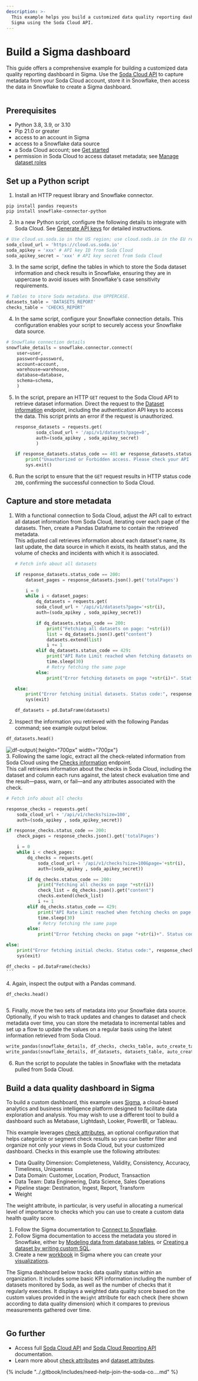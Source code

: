 ```yaml
---
description: >-
  This example helps you build a customized data quality reporting dashboard in
  Sigma using the Soda Cloud API.
---
```


# Build a Sigma dashboard

This guide offers a comprehensive example for building a customized data quality reporting dashboard in Sigma. Use the [Soda Cloud API](broken-reference) to capture metadata from your Soda Cloud account, store it in Snowflake, then access the data in Snowflake to create a Sigma dashboard.

<figure><img src="../.gitbook/assets/build-sigma.png" alt=""><figcaption></figcaption></figure>

## Prerequisites

* Python 3.8, 3.9, or 3.10
* Pip 21.0 or greater
* access to an account in Sigma
* access to a Snowflake data source
* a Soda Cloud account; see [Get started](../quick-start-sip/managed-agent.md#create-a-soda-cloud-account)
* permission in Soda Cloud to access dataset metadata; see [Manage dataset roles](../collaborate/roles-dataset.md)

## Set up a Python script

1. Install an HTTP request library and Snowflake connector.

```shell
pip install pandas requests
pip install snowflake-connector-python
```

2. In a new Python script, configure the following details to integrate with Soda Cloud. See [Generate API keys](api-keys.md) for detailed instructions.

```python
# Use cloud.us.soda.io in the US region; use cloud.soda.io in the EU region
soda_cloud_url = 'https://cloud.us.soda.io'  
soda_apikey = 'xxx' # API key ID from Soda Cloud
soda_apikey_secret = 'xxx' # API key secret from Soda Cloud
```

3. In the same script, define the tables in which to store the Soda dataset information and check results in Snowflake, ensuring they are in uppercase to avoid issues with Snowflake's case sensitivity requirements.

```python
# Tables to store Soda metadata. Use UPPERCASE.
datasets_table = 'DATASETS_REPORT'
checks_table = 'CHECKS_REPORT'
```

4. In the same script, configure your Snowflake connection details. This configuration enables your script to securely access your Snowflake data source.

```python
# Snowflake connection details
snowflake_details = snowflake.connector.connect(
    user=user,
    password=password,
    account=account,
    warehouse=warehouse,
    database=database,
    schema=schema,
    )
```

5.  In the script, prepare an HTTP `GET` request to the Soda Cloud API to retrieve dataset information. Direct the request to the [Dataset information](broken-reference) endpoint, including the authentication API keys to access the data. This script prints an error if the request is unauthorized.

    ```python
    response_datasets = requests.get(
            soda_cloud_url + '/api/v1/datasets?page=0', 
            auth=(soda_apikey , soda_apikey_secret)
            )

    if response_datasets.status_code == 401 or response_datasets.status_code == 403:
        print("Unauthorized or Forbidden access. Please check your API keys and/or permissions in Soda.")
        sys.exit()
    ```
6. Run the script to ensure that the `GET` request results in HTTP status code `200`, confirming the successful connection to Soda Cloud.

## Capture and store metadata

1.  With a functional connection to Soda Cloud, adjust the API call to extract all dataset information from Soda Cloud, iterating over each page of the datasets. Then, create a Pandas Dataframe to contain the retrieved metadata.\
    This adjusted call retrieves information about each dataset's name, its last update, the data source in which it exists, its health status, and the volume of checks and incidents with which it is associated.

    ```python
    # Fetch info about all datasets

    if response_datasets.status_code == 200:
        dataset_pages = response_datasets.json().get('totalPages')

        i = 0
        while i < dataset_pages:
            dq_datasets = requests.get(
            soda_cloud_url + '/api/v1/datasets?page='+str(i), 
            auth=(soda_apikey , soda_apikey_secret))

            if dq_datasets.status_code == 200:
                print("Fetching all datasets on page: "+str(i))
                list = dq_datasets.json().get("content")
                datasets.extend(list)
                i += 1
            elif dq_datasets.status_code == 429:
                print("API Rate Limit reached when fetching datasets on page: " +str(i)+ ". Pausing for 30 seconds.")
                time.sleep(30)
                # Retry fetching the same page
            else:
                print("Error fetching datasets on page "+str(i)+". Status code:", dq_datasets.status_code)

    else:
        print("Error fetching initial datasets. Status code:", response_datasets.status_code)
        sys(exit)

    df_datasets = pd.DataFrame(datasets)
    ```
2. Inspect the information you retrieved with the following Pandas command; see example output below.

```python
df_datasets.head()
```

![df-output](../.gitbook/assets/df-output.png){:height="700px" width="700px"}\
3\. Following the same logic, extract all the check-related information from Soda Cloud using the [Checks information](https://docs.soda.io/api-docs/public-cloud-api-v1.html#/operations/GET/api/v1/checks) endpoint.\
This call retrieves information about the checks in Soda Cloud, including the dataset and column each runs against, the latest check evaluation time and the result—pass, warn, or fail—and any attributes associated with the check.

````python
# Fetch info about all checks

response_checks = requests.get(
    soda_cloud_url + '/api/v1/checks?size=100', 
    auth=(soda_apikey , soda_apikey_secret))

if response_checks.status_code == 200:
    check_pages = response_checks.json().get('totalPages')

    i = 0
    while i < check_pages:
        dq_checks = requests.get(
            soda_cloud_url + '/api/v1/checks?size=100&page='+str(i), 
            auth=(soda_apikey , soda_apikey_secret))

        if dq_checks.status_code == 200:
            print("Fetching all checks on page "+str(i))
            check_list = dq_checks.json().get("content")
            checks.extend(check_list)
            i += 1 
        elif dq_checks.status_code == 429:
            print("API Rate Limit reached when fetching checks on page: " +str(i)+ ". Pausing for 30 seconds.")
            time.sleep(30)
            # Retry fetching the same page
        else:
            print("Error fetching checks on page "+str(i)+". Status code:", dq_checks.status_code)

else:
    print("Error fetching initial checks. Status code:", response_checks.status_code)
    sys(exit)

df_checks = pd.DataFrame(checks)
```
````

4\. Again, inspect the output with a Pandas command.

```python
df_checks.head()
```

<figure><img src="../.gitbook/assets/df-checks-output.png" alt=""><figcaption></figcaption></figure>

5\. Finally, move the two sets of metadata into your Snowflake data source. Optionally, if you wish to track updates and changes to dataset and check metadata over time, you can store the metadata to incremental tables and set up a flow to update the values on a regular basis using the latest information retrieved from Soda Cloud.

```python
write_pandas(snowflake_details, df_checks, checks_table, auto_create_table=True)
write_pandas(snowflake_details, df_datasets, datasets_table, auto_create_table=True)
```

6. Run the script to populate the tables in Snowflake with the metadata pulled from Soda Cloud.

## Build a data quality dashboard in Sigma

To build a custom dashboard, this example uses [Sigma](https://www.sigmacomputing.com/product/dashboards), a cloud-based analytics and business intelligence platform designed to facilitate data exploration and analysis. You may wish to use a different tool to build a dashboard such as Metabase, Lightdash, Looker, PowerBI, or Tableau.

This example leverages [check attributes](../collaborate/check-attributes.md), an optional configuration that helps categorize or segment check results so you can better filter and organize not only your views in Soda Cloud, but your customized dashboard. Checks in this example use the following attributes:

* Data Quality Dimension: Completeness, Validity, Consistency, Accuracy, Timeliness, Uniqueness
* Data Domain: Customer, Location, Product, Transaction
* Data Team: Data Engineering, Data Science, Sales Operations
* Pipeline stage: Destination, Ingest, Report, Transform
* Weight

The weight attribute, in particular, is very useful in allocating a numerical level of importance to checks which you can use to create a custom data health quality score.

1. Follow the Sigma documentation to [Connect to Snowflake](https://help.sigmacomputing.com/docs/connect-to-snowflake).
2. Follow Sigma documentation to access the metadata you stored in Snowflake, either by [Modeling data from database tables](https://help.sigmacomputing.com/docs/create-models), or [Creating a dataset by writing custom SQL](https://help.sigmacomputing.com/docs/create-a-dataset-from-sql#create-a-dataset-by-writing-custom-sql).
3. Create a new [workbook](https://help.sigmacomputing.com/docs/workbooks-overview) in Sigma where you can create your [visualizations](https://help.sigmacomputing.com/docs/intro-to-visualizations).

The Sigma dashboard below tracks data quality status within an organization. It includes some basic KPI information including the number of datasets monitored by Soda, as well as the number of checks that it regularly executes. It displays a weighted data quality score based on the custom values provided in the `Weight` attribute for each check (here shown according to data quality dimension) which it compares to previous measurements gathered over time.

<figure><img src="../.gitbook/assets/sigma-dash.png" alt=""><figcaption></figcaption></figure>

## Go further

* Access full [Soda Cloud API](broken-reference) and [Soda Cloud Reporting API](broken-reference) documentation.
* Learn more about [check attributes](../collaborate/check-attributes.md) and [dataset attributes](../collaborate/organize-datasets.md).

{% include "../.gitbook/includes/need-help-join-the-soda-co....md" %}
